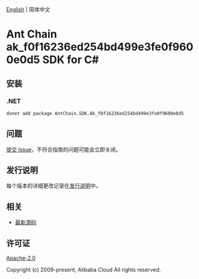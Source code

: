 [English](README.md) | 简体中文

# Ant Chain ak_f0f16236ed254bd499e3fe0f9600e0d5 SDK for C#

## 安装

### .NET

```bash
donet add package AntChain.SDK.Ak_f0f16236ed254bd499e3fe0f9600e0d5
```

## 问题

[提交 Issue](https://github.com/alipay/antchain-openapi-prod-sdk/issues/new)，不符合指南的问题可能会立即关闭。

## 发行说明

每个版本的详细更改记录在[发行说明](./ChangeLog.txt)中。

## 相关

* [最新源码](https://github.com/antchain-openapi-prod-sdk)

## 许可证

[Apache-2.0](http://www.apache.org/licenses/LICENSE-2.0)

Copyright (c) 2009-present, Alibaba Cloud All rights reserved.
